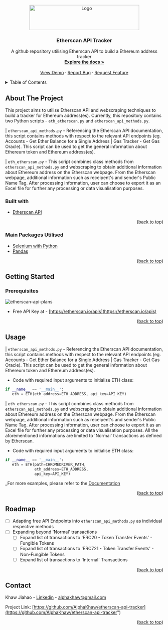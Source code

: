 <div id="top"></div>
<!-- PROJECT LOGO -->
<br />
<div align="center">
  <a href="https://github.com/AlphaKhaw/etherscan-api-tracker">
    <img src="https://user-images.githubusercontent.com/87654386/173388852-3ed95b8b-3b9b-4d25-9f8f-8cc5264f9402.png" alt="Logo" width="350" height="80">
  </a>

<h3 align="center">Etherscan API Tracker</h3>

  <p align="center">
    A github repository utilising Etherscan API to build a Ethereum address tracker
    <br />
    <a href="https://github.com/AlphaKhaw/etherscan-api-tracker"><strong>Explore the docs »</strong></a>
    <br />
    <br />
    <a href="https://github.com/AlphaKhaw/etherscan-api-tracker">View Demo</a>
    ·
    <a href="https://github.com/AlphaKhaw/etherscan-api-tracker/issues">Report Bug</a>
    ·
    <a href="https://github.com/AlphaKhaw/etherscan-api-tracker/issues">Request Feature</a>
  </p>
</div>



<!-- TABLE OF CONTENTS -->
<details>
  <summary>Table of Contents</summary>
  <ol>
    <li>
      <a href="#about-the-project">About The Project</a>
      <ul>
        <li><a href="#built-with">Built With</a></li>
        <li><a href="#main-packages-utilised">Main Packages Utilised</a></li>
      </ul>
    </li>
    <li>
      <a href="#getting-started">Getting Started</a>
      <ul>
        <li><a href="#prerequisites">Prerequisites</a></li>
      </ul>
    </li>
    <li><a href="#usage">Usage</a></li>
    <li><a href="#roadmap">Roadmap</a></li>
    <li><a href="#contact">Contact</a></li>
  </ol>
</details>


<!-- ABOUT THE PROJECT -->
## About The Project

<!--[![Product Name Screen Shot][product-screenshot]](https://example.com) --> 

This project aims to utilise Etherscan API and webscraping techniques to build a tracker for Ethereum address(es). Currently, this repository contains two Python 
scripts - `eth_etherscan.py` and `etherscan_api_methods.py`.

| `etherscan_api_methods.py` - Referencing the Etherscan API documentation, this script contains methods with respect to the relevant API endpoints 
(eg. Accounts - Get Ether Balance for a Single Address | Gas Tracker - Get Gas Oracle). This script can be used to get the general information about Ethereum token and 
Ethereum address(es). 

| `eth_etherscan.py` - This script combines class methods from `etherscan_api_methods.py` and webscraping to obtain additional information about Ethereum address on 
the Etherscan webpage. From the Etherscan webpage, additional information such as receipent's and sender's Public Name Tag. After processing information, user can 
choose to export it as an Excel file for further any processing or data visualisation purposes. 

### Built with

* [Etherscan API](https://docs.etherscan.io/)

<p align="right">(<a href="#top">back to top</a>)</p>

### Main Packages Utilised

* [Selenium with Python](https://selenium-python.readthedocs.io/)
* [Pandas](https://pandas.pydata.org/docs/reference/index.html/)

<p align="right">(<a href="#top">back to top</a>)</p>


<!-- GETTING STARTED -->
## Getting Started

### Prerequisites

![etherscan-api-plans](https://user-images.githubusercontent.com/87654386/173401884-1f6ca9d4-6a0b-4cfb-8472-ebf84af82228.png)

- Free API Key at - [https://etherscan.io/apis](https://etherscan.io/apis)

<p align="right">(<a href="#top">back to top</a>)</p>

<!-- USAGE EXAMPLES -->
## Usage

| `etherscan_api_methods.py` - Referencing the Etherscan API documentation, this script contains methods with respect to the relevant API endpoints 
(eg. Accounts - Get Ether Balance for a Single Address | Gas Tracker - Get Gas Oracle). This script can be used to get the general information about Ethereum token and 
Ethereum address(es). 

- Code with required input arguments to initialise ETH class: 
 ```py
if __name__ == '__main__':
    eth = ETH(eth_address=ETH_ADDRESS, api_key=API_KEY)
   ```

| `eth_etherscan.py` - This script combines class methods from `etherscan_api_methods.py` and webscraping to obtain additional information about Ethereum address on 
the Etherscan webpage. From the Etherscan webpage, additional information such as receipent's and sender's Public Name Tag. After processing information, user can 
choose to export it as an Excel file for further any processing or data visualisation purposes. All the aforementioned informations are limited to 'Normal'
transactions as defined by Etherscan. 

- Code with required input arguments to initialise ETH class: 
 ```py
if __name__ == '__main__':    
    eth = ETH(path=CHROMEDRIVER_PATH, 
              eth_address=ETH_ADDRESS, 
              api_key=API_KEY)
   ```

_For more examples, please refer to the [Documentation](https://github.com/AlphaKhaw/etherscan-api-tracker)

<p align="right">(<a href="#top">back to top</a>)</p>


<!-- ROADMAP -->
## Roadmap

- [ ] Adapting free API Endpoints into `etherscan_api_methods.py` as individual respective methods
- [ ] Expanding beyond 'Normal' transactions
  - [ ] Expand list of transactions to 'ERC20 - Token Transfer Events' - Fungible Tokens
  - [ ] Expand list of transactions to 'ERC721 - Token Transfer Events' - Non-Fungible Tokens
  - [ ] Expand list of transactions to 'Internal' Transactions

<p align="right">(<a href="#top">back to top</a>)</p>


<!-- CONTACT -->
## Contact

Khaw Jiahao - [Linkedin](https://www.linkedin.com/in/khaw-jia-hao-65832217b/) - alphakhaw@gmail.com

Project Link: [https://github.com/AlphaKhaw/etherscan-api-tracker](https://github.com/AlphaKhaw/etherscan-api-tracker")

<p align="right">(<a href="#top">back to top</a>)</p>
